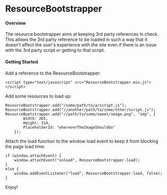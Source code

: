 ResourceBootstrapper
====================

#### Overview

The resource bootstrapper aims at keeping 3rd party references in check. This allows the 3rd party reference to be loaded in such a way that it doesn't affect the user's experience with the site even if there is an issue with the 3rd party script or getting to that script.

#### Getting Started

Add a reference to the ResourceBootstrapper:
```
<script type="text/javascript" src="ResourceBootstrapper.min.js"></script>
```

Add some resources to load up:
```
ResourceBootstrapper.add("/some/path/to/a/script.js");
ResourceBootstrapper.add("//another/path/to/some/other/script.js");
ResourceBootstrapper.add("//path/to/some/sweet/image.png", "img", {
		Width: 265,
		Height: 314,
		PlaceholderId: "whereverTheImageShouldGo"
	});
```

Attach the load function to the window load event to keep it from blocking the page load time:
```
if (window.attachEvent) {
	window.attachEvent("onload", ResourceBootstrapper.load);
}
else {
	window.addEventListener("load", ResourceBootstrapper.load, false);
}
```

Enjoy!